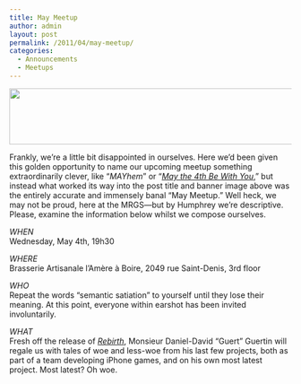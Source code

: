 ```yaml
---
title: May Meetup
author: admin
layout: post
permalink: /2011/04/may-meetup/
categories:
  - Announcements
  - Meetups
---
```

<img src="{{ site.baseurl }}/{{ site.oldwpdir }}/uploads/2011/04/MRGS_11_05_Social.png" alt="" title="Colour schemes!" width="600" height="100" class="aligncenter size-full wp-image-180" />

Frankly, we&#8217;re a little bit disappointed in ourselves. Here we&#8217;d been given this golden opportunity to name our upcoming meetup something extraordinarily clever, like &#8220;*MAYhem*&#8221; or &#8220;*<a href="https://secure.wikimedia.org/wikipedia/en/wiki/Star_Wars_Day" target="_blank">May the 4th Be With You</a>*,&#8221; but instead what worked its way into the post title and banner image above was the entirely accurate and immensely banal &#8220;May Meetup.&#8221; Well heck, we may not be proud, here at the MRGS&#8212;but by Humphrey we&#8217;re descriptive. Please, examine the information below whilst we compose ourselves.

*WHEN*  
Wednesday, May 4th, 19h30

*WHERE*  
Brasserie Artisanale l’Am&egrave;re &agrave; Boire, 2049 rue Saint-Denis, 3rd floor

*WHO*  
Repeat the words &#8220;semantic satiation&#8221; to yourself until they lose their meaning. At this point, everyone within earshot has been invited involuntarily.

*WHAT*  
Fresh off the release of *<a href="http://www.worldofguert.com/rebirth/" target="_blank">Rebirth</a>*, Monsieur Daniel-David &#8220;Guert&#8221; Guertin will regale us with tales of woe and less-woe from his last few projects, both as part of a team developing iPhone games, and on his own most latest project. Most latest? Oh woe.